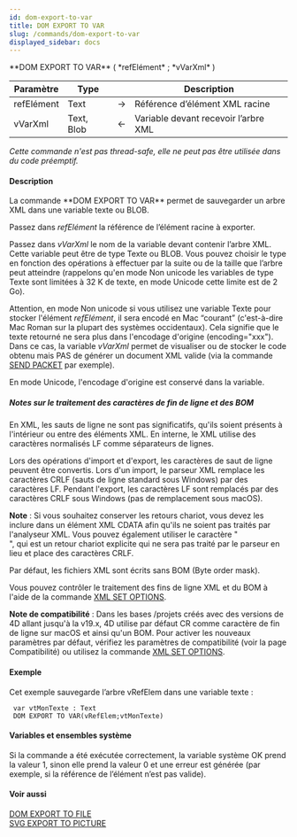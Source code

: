 ```yaml
---
id: dom-export-to-var
title: DOM EXPORT TO VAR
slug: /commands/dom-export-to-var
displayed_sidebar: docs
---
```


<!--REF #_command_.DOM EXPORT TO VAR.Syntax-->**DOM EXPORT TO VAR** ( *refElément* ; *vVarXml* )<!-- END REF-->
<!--REF #_command_.DOM EXPORT TO VAR.Params-->
| Paramètre | Type |  | Description |
| --- | --- | --- | --- |
| refElément | Text | &#8594;  | Référence d’élément XML racine |
| vVarXml | Text, Blob | &#8592; | Variable devant recevoir l’arbre XML |

<!-- END REF-->

*Cette commande n'est pas thread-safe, elle ne peut pas être utilisée dans du code préemptif.*


#### Description 

<!--REF #_command_.DOM EXPORT TO VAR.Summary-->La commande **DOM EXPORT TO VAR** permet de sauvegarder un arbre XML dans une variable texte ou BLOB.<!-- END REF--> 

Passez dans *refElément* la référence de l’élément racine à exporter. 

Passez dans *vVarXml* le nom de la variable devant contenir l’arbre XML. Cette variable peut être de type Texte ou BLOB. Vous pouvez choisir le type en fonction des opérations à effectuer par la suite ou de la taille que l’arbre peut atteindre (rappelons qu'en mode Non unicode les variables de type Texte sont limitées à 32 K de texte, en mode Unicode cette limite est de 2 Go). 

Attention, en mode Non unicode si vous utilisez une variable Texte pour stocker l'élément *refElément*, il sera encodé en Mac “courant” (c'est-à-dire Mac Roman sur la plupart des systèmes occidentaux). Cela signifie que le texte retourné ne sera plus dans l'encodage d'origine (encoding="xxx"). Dans ce cas, la variable *vVarXml* permet de visualiser ou de stocker le code obtenu mais PAS de générer un document XML valide (via la commande [SEND PACKET](send-packet.md) par exemple). 

En mode Unicode, l'encodage d'origine est conservé dans la variable.

##### Notes sur le traitement des caractères de fin de ligne et des BOM 

En XML, les sauts de ligne ne sont pas significatifs, qu'ils soient présents à l'intérieur ou entre des éléments XML. En interne, le XML utilise des caractères normalisés LF comme séparateurs de lignes.

Lors des opérations d'import et d'export, les caractères de saut de ligne peuvent être convertis. Lors d'un import, le parseur XML remplace les caractères CRLF (sauts de ligne standard sous Windows) par des caractères LF. Pendant l'export, les caractères LF sont remplacés par des caractères CRLF sous Windows (pas de remplacement sous macOS).

**Note** : Si vous souhaitez conserver les retours chariot, vous devez les inclure dans un élément XML CDATA afin qu'ils ne soient pas traités par l'analyseur XML. Vous pouvez également utiliser le caractère "<br/>", qui est un retour chariot explicite qui ne sera pas traité par le parseur en lieu et place des caractères CRLF.

Par défaut, les fichiers XML sont écrits sans BOM (Byte order mask). 

Vous pouvez contrôler le traitement des fins de ligne XML et du BOM à l'aide de la commande [XML SET OPTIONS](xml-set-options.md). 

**Note de compatibilité** : Dans les bases /projets créés avec des versions de 4D allant jusqu'à la v19.x, 4D utilise par défaut CR comme caractère de fin de ligne sur macOS et ainsi qu'un BOM. Pour activer les nouveaux paramètres par défaut, vérifiez les paramètres de compatibilité (voir la page Compatibilité) ou utilisez la commande [XML SET OPTIONS](xml-set-options.md). 

#### Exemple 

Cet exemple sauvegarde l’arbre vRefElem dans une variable texte : 

```4d
 var vtMonTexte : Text
 DOM EXPORT TO VAR(vRefElem;vtMonTexte)
```

#### Variables et ensembles système 

Si la commande a été exécutée correctement, la variable système OK prend la valeur 1, sinon elle prend la valeur 0 et une erreur est générée (par exemple, si la référence de l’élément n’est pas valide).

#### Voir aussi 

[DOM EXPORT TO FILE](dom-export-to-file.md)  
[SVG EXPORT TO PICTURE](svg-export-to-picture.md)  